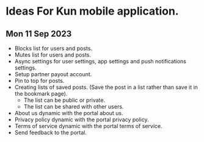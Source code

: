 # Ideas For Kun mobile application.


## Mon 11 Sep 2023

- Blocks list for users and posts.
- Mutes list for users and posts.
- Async settings for user settings, app settings and push notifications settings.
- Setup partner payout account.
- Pin to top for posts.
- Creating lists of saved posts. (Save the post in a list rather than save it in the bookmark page).
  - The list can be public or private.
  - The list can be shared with other users.
- About us dynamic with the portal about us.
- Privacy policy dynamic with the portal privacy policy.
- Terms of service dynamic with the portal terms of service.
- Send feedback to the portal.


